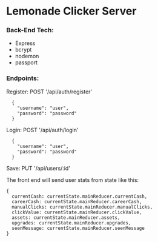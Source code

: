 # Lemonade Clicker Server

### Back-End Tech:
- Express
- bcrypt
- nodemon
- passport

### Endpoints:

Register:
POST '/api/auth/register' 
```
  {
    "username": "user",
    "password": "password"
  }
```

Login:
POST '/api/auth/login' 
```
  {
    "username": "user",
    "password": "password"
  }
```

Save: 
PUT '/api/users/:id' 

The front end will send user stats from state like this:
```
{
  currentCash: currentState.mainReducer.currentCash,
  careerCash: currentState.mainReducer.careerCash,
  manualClicks: currentState.mainReducer.manualClicks,
  clickValue: currentState.mainReducer.clickValue,
  assets: currentState.mainReducer.assets,
  upgrades: currentState.mainReducer.upgrades,
  seenMessage: currentState.mainReducer.seenMessage
}
```    






